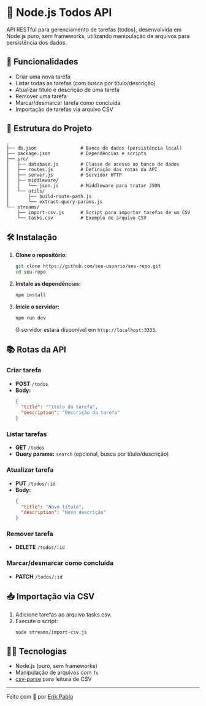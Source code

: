 # 📝 Node.js Todos API

API RESTful para gerenciamento de tarefas (todos), desenvolvida em Node.js puro, sem frameworks, utilizando manipulação de arquivos para persistência dos dados.

## 🚀 Funcionalidades

- Criar uma nova tarefa
- Listar todas as tarefas (com busca por título/descrição)
- Atualizar título e descrição de uma tarefa
- Remover uma tarefa
- Marcar/desmarcar tarefa como concluída
- Importação de tarefas via arquivo CSV

## 📁 Estrutura do Projeto

```
.
├── db.json                # Banco de dados (persistência local)
├── package.json           # Dependências e scripts
├── src/
│   ├── database.js        # Classe de acesso ao banco de dados
│   ├── routes.js          # Definição das rotas da API
│   ├── server.js          # Servidor HTTP
│   ├── middleware/
│   │   └── json.js        # Middleware para tratar JSON
│   └── utils/
│       ├── build-route-path.js
│       └── extract-query-params.js
└── streams/
    ├── import-csv.js      # Script para importar tarefas de um CSV
    └── tasks.csv          # Exemplo de arquivo CSV
```

## 🛠️ Instalação

1. **Clone o repositório:**
   ```sh
   git clone https://github.com/seu-usuario/seu-repo.git
   cd seu-repo
   ```

2. **Instale as dependências:**
   ```sh
   npm install
   ```

3. **Inicie o servidor:**
   ```sh
   npm run dev
   ```
   O servidor estará disponível em `http://localhost:3333`.

## 📚 Rotas da API

### Criar tarefa

- **POST** `/todos`
- **Body:**  
  ```json
  {
    "title": "Título da tarefa",
    "description": "Descrição da tarefa"
  }
  ```

### Listar tarefas

- **GET** `/todos`
- **Query params:** `search` (opcional, busca por título/descrição)

### Atualizar tarefa

- **PUT** `/todos/:id`
- **Body:**  
  ```json
  {
    "title": "Novo título",
    "description": "Nova descrição"
  }
  ```

### Remover tarefa

- **DELETE** `/todos/:id`

### Marcar/desmarcar como concluída

- **PATCH** `/todos/:id`

## 📥 Importação via CSV

1. Adicione tarefas ao arquivo tasks.csv.
2. Execute o script:
   ```sh
   node streams/import-csv.js
   ```

## 🧑‍💻 Tecnologias

- Node.js (puro, sem frameworks)
- Manipulação de arquivos com `fs`
- [csv-parse](https://www.npmjs.com/package/csv-parse) para leitura de CSV

---

Feito com 💙 por [Erik Pablo](https://github.com/erikpablo)
```
